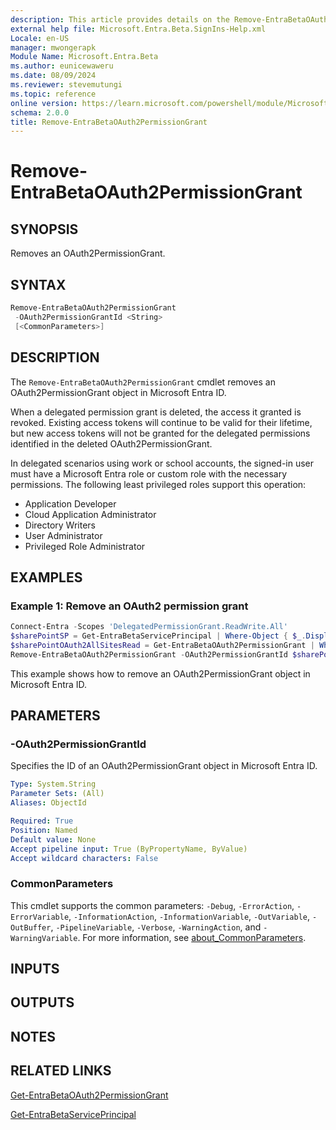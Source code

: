 ```yaml
---
description: This article provides details on the Remove-EntraBetaOAuth2PermissionGrant command.
external help file: Microsoft.Entra.Beta.SignIns-Help.xml
Locale: en-US
manager: mwongerapk
Module Name: Microsoft.Entra.Beta
ms.author: eunicewaweru
ms.date: 08/09/2024
ms.reviewer: stevemutungi
ms.topic: reference
online version: https://learn.microsoft.com/powershell/module/Microsoft.Entra.Beta/Remove-EntraBetaOAuth2PermissionGrant
schema: 2.0.0
title: Remove-EntraBetaOAuth2PermissionGrant
---
```


# Remove-EntraBetaOAuth2PermissionGrant

## SYNOPSIS

Removes an OAuth2PermissionGrant.

## SYNTAX

```powershell
Remove-EntraBetaOAuth2PermissionGrant
 -OAuth2PermissionGrantId <String>
 [<CommonParameters>]
```

## DESCRIPTION

The `Remove-EntraBetaOAuth2PermissionGrant` cmdlet removes an OAuth2PermissionGrant object in Microsoft Entra ID.

When a delegated permission grant is deleted, the access it granted is revoked. Existing access tokens will continue to be valid for their lifetime, but new access tokens will not be granted for the delegated permissions identified in the deleted OAuth2PermissionGrant.

In delegated scenarios using work or school accounts, the signed-in user must have a Microsoft Entra role or custom role with the necessary permissions. The following least privileged roles support this operation:

- Application Developer  
- Cloud Application Administrator  
- Directory Writers  
- User Administrator  
- Privileged Role Administrator

## EXAMPLES

### Example 1: Remove an OAuth2 permission grant

```powershell
Connect-Entra -Scopes 'DelegatedPermissionGrant.ReadWrite.All'
$sharePointSP = Get-EntraBetaServicePrincipal | Where-Object { $_.DisplayName -eq 'Microsoft.SharePoint' }
$sharePointOAuth2AllSitesRead = Get-EntraBetaOAuth2PermissionGrant | Where-Object { $_.ResourceId -eq $sharePointSP.Id } | Where-Object { $_.Scope -eq 'AllSites.Read' }
Remove-EntraBetaOAuth2PermissionGrant -OAuth2PermissionGrantId $sharePointOAuth2AllSitesRead.Id
```

This example shows how to remove an OAuth2PermissionGrant object in Microsoft Entra ID.

## PARAMETERS

### -OAuth2PermissionGrantId

Specifies the ID of an OAuth2PermissionGrant object in Microsoft Entra ID.

```yaml
Type: System.String
Parameter Sets: (All)
Aliases: ObjectId

Required: True
Position: Named
Default value: None
Accept pipeline input: True (ByPropertyName, ByValue)
Accept wildcard characters: False
```

### CommonParameters

This cmdlet supports the common parameters: `-Debug`, `-ErrorAction`, `-ErrorVariable`, `-InformationAction`, `-InformationVariable`, `-OutVariable`, `-OutBuffer`, `-PipelineVariable`, `-Verbose`, `-WarningAction`, and `-WarningVariable`. For more information, see [about_CommonParameters](https://go.microsoft.com/fwlink/?LinkID=113216).

## INPUTS

## OUTPUTS

## NOTES

## RELATED LINKS

[Get-EntraBetaOAuth2PermissionGrant](Get-EntraBetaOAuth2PermissionGrant.md)

[Get-EntraBetaServicePrincipal](Get-EntraBetaServicePrincipal.md)
